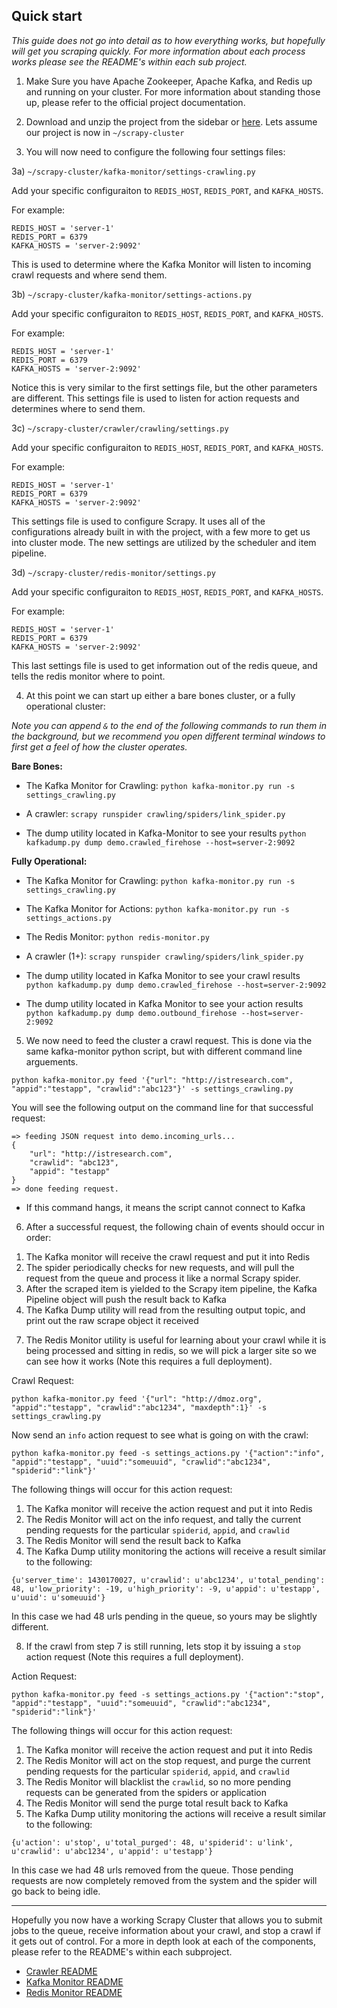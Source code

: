 ## Quick start

*This guide does not go into detail as to how everything works, but hopefully will get you scraping quickly. For more information about each process works please see the README's within each sub project.*

1) Make Sure you have Apache Zookeeper, Apache Kafka, and Redis up and running on your cluster. For more information about standing those up, please refer to the official project documentation.

2) Download and unzip the project from the sidebar or [here](https://github.com/istresearch/scrapy-cluster/archive/master.zip). Lets assume our project is now in `~/scrapy-cluster`

3) You will now need to configure the following four settings files:

3a) `~/scrapy-cluster/kafka-monitor/settings-crawling.py`

Add your specific configuraiton to `REDIS_HOST`, `REDIS_PORT`, and `KAFKA_HOSTS`.

For example:
```
REDIS_HOST = 'server-1'
REDIS_PORT = 6379
KAFKA_HOSTS = 'server-2:9092'
```

This is used to determine where the Kafka Monitor will listen to incoming crawl requests and where send them.

3b) `~/scrapy-cluster/kafka-monitor/settings-actions.py`

Add your specific configuraiton to `REDIS_HOST`, `REDIS_PORT`, and `KAFKA_HOSTS`.

For example:
```
REDIS_HOST = 'server-1'
REDIS_PORT = 6379
KAFKA_HOSTS = 'server-2:9092'
```

Notice this is very similar to the first settings file, but the other parameters are different. This settings file is used to listen for action requests and determines where to send them.

3c) `~/scrapy-cluster/crawler/crawling/settings.py`

Add your specific configuraiton to `REDIS_HOST`, `REDIS_PORT`, and `KAFKA_HOSTS`.

For example:
```
REDIS_HOST = 'server-1'
REDIS_PORT = 6379
KAFKA_HOSTS = 'server-2:9092'
```

This settings file is used to configure Scrapy. It uses all of the configurations already built in with the project, with a few more to get us into cluster mode. The new settings are utilized by the scheduler and item pipeline.

3d) `~/scrapy-cluster/redis-monitor/settings.py`

Add your specific configuraiton to `REDIS_HOST`, `REDIS_PORT`, and `KAFKA_HOSTS`.

For example:
```
REDIS_HOST = 'server-1'
REDIS_PORT = 6379
KAFKA_HOSTS = 'server-2:9092'
```

This last settings file is used to get information out of the redis queue, and tells the redis monitor where to point.

4) At this point we can start up either a bare bones cluster, or a fully operational cluster:

*Note you can append `&` to the end of the following commands to run them in the background, but we recommend you open different terminal windows to first get a feel of how the cluster operates.*

**Bare Bones:**
  * The Kafka Monitor for Crawling:
`python kafka-monitor.py run -s settings_crawling.py`

  * A crawler:
`scrapy runspider crawling/spiders/link_spider.py`

  * The dump utility located in Kafka-Monitor to see your results
`python kafkadump.py dump demo.crawled_firehose --host=server-2:9092`

**Fully Operational:**
  * The Kafka Monitor for Crawling:
`python kafka-monitor.py run -s settings_crawling.py`

  * The Kafka Monitor for Actions:
`python kafka-monitor.py run -s settings_actions.py`

  * The Redis Monitor:
`python redis-monitor.py`

  * A crawler (1+):
`scrapy runspider crawling/spiders/link_spider.py`

  * The dump utility located in Kafka Monitor to see your crawl results
`python kafkadump.py dump demo.crawled_firehose --host=server-2:9092`

  * The dump utility located in Kafka Monitor to see your action results
`python kafkadump.py dump demo.outbound_firehose --host=server-2:9092`

5) We now need to feed the cluster a crawl request. This is done via the same kafka-monitor python script, but with different command line arguements.

`python kafka-monitor.py feed '{"url": "http://istresearch.com", "appid":"testapp", "crawlid":"abc123"}' -s settings_crawling.py`

You will see the following output on the command line for that successful request:
```
=> feeding JSON request into demo.incoming_urls...
{
    "url": "http://istresearch.com",
    "crawlid": "abc123",
    "appid": "testapp"
}
=> done feeding request.
```
- If this command hangs, it means the script cannot connect to Kafka

6) After a successful request, the following chain of events should occur in order:
  1. The Kafka monitor will receive the crawl request and put it into Redis
  2. The spider periodically checks for new requests, and will pull the request from the queue and process it like a normal Scrapy spider.
  3. After the scraped item is yielded to the Scrapy item pipeline, the Kafka Pipeline object will push the result back to Kafka
  4. The Kafka Dump utility will read from the resulting output topic, and print out the raw scrape object it received


7) The Redis Monitor utility is useful for learning about your crawl while it is being processed and sitting in redis, so we will pick a larger site so we can see how it works (Note this requires a full deployment).

Crawl Request:

`python kafka-monitor.py feed '{"url": "http://dmoz.org", "appid":"testapp", "crawlid":"abc1234", "maxdepth":1}' -s settings_crawling.py`

Now send an `info` action request to see what is going on with the crawl:

`python kafka-monitor.py feed -s settings_actions.py '{"action":"info", "appid":"testapp", "uuid":"someuuid", "crawlid":"abc1234", "spiderid":"link"}'`

The following things will occur for this action request:
  1. The Kafka monitor will receive the action request and put it into Redis
  2. The Redis Monitor will act on the info request, and tally the current pending requests for the particular `spiderid`, `appid`, and `crawlid`
  3. The Redis Monitor will send the result back to Kafka
  4. The Kafka Dump utility monitoring the actions will receive a result similar to the following:

```
{u'server_time': 1430170027, u'crawlid': u'abc1234', u'total_pending': 48, u'low_priority': -19, u'high_priority': -9, u'appid': u'testapp', u'uuid': u'someuuid'}
```
In this case we had 48 urls pending in the queue, so yours may be slightly different.

8) If the crawl from step 7 is still running, lets stop it by issuing a `stop` action request (Note this requires a full deployment).

Action Request:

`python kafka-monitor.py feed -s settings_actions.py '{"action":"stop", "appid":"testapp", "uuid":"someuuid", "crawlid":"abc1234", "spiderid":"link"}'`

The following things will occur for this action request:
  1. The Kafka monitor will receive the action request and put it into Redis
  2. The Redis Monitor will act on the stop request, and purge the current pending requests for the particular `spiderid`, `appid`, and `crawlid`
  3. The Redis Monitor will blacklist the `crawlid`, so no more pending requests can be generated from the spiders or application
  3. The Redis Monitor will send the purge total result back to Kafka
  4. The Kafka Dump utility monitoring the actions will receive a result similar to the following:

```
{u'action': u'stop', u'total_purged': 48, u'spiderid': u'link', u'crawlid': u'abc1234', u'appid': u'testapp'}
```
In this case we had 48 urls removed from the queue. Those pending requests are now completely removed from the system and the spider will go back to being idle.

___

Hopefully you now have a working Scrapy Cluster that allows you to submit jobs to the queue, receive information about your crawl, and stop a crawl if it gets out of control. For a more in depth look at each of the components, please refer to the README's within each subproject.
  * [Crawler README](https://github.com/istresearch/scrapy-cluster/blob/master/crawler/README.md)
  * [Kafka Monitor README](https://github.com/istresearch/scrapy-cluster/blob/master/kafka-monitor/README.md)
  * [Redis Monitor README](https://github.com/istresearch/scrapy-cluster/blob/master/redis-monitor/README.md)






